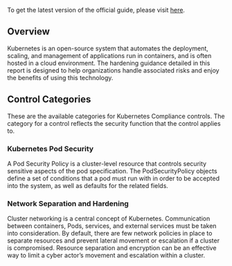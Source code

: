 To get the latest version of the official guide, please visit [here](https://media.defense.gov/2021/Aug/03/2002820425/-1/-1/1/CTR_KUBERNETES%20HARDENING%20GUIDANCE.PDF).

## Overview

Kubernetes is an open-source system that automates the deployment, scaling, and management of applications run in containers, and is often hosted in a cloud environment. The hardening guidance detailed in this report is designed to help organizations handle associated risks and enjoy the benefits of using this technology.

## Control Categories

These are the available categories for Kubernetes Compliance controls. The category for a control reflects the security function that the control applies to.

### Kubernetes Pod Security

A Pod Security Policy is a cluster-level resource that controls security sensitive aspects of the pod specification. The PodSecurityPolicy objects define a set of conditions that a pod must run with in order to be accepted into the system, as well as defaults for the related fields.

### Network Separation and Hardening

Cluster networking is a central concept of Kubernetes. Communication between containers, Pods, services, and external services must be taken into consideration. By default, there are few network policies in place to separate resources and prevent lateral movement or escalation if a cluster is compromised. Resource separation and encryption can be an effective way to limit a cyber actor’s movement and escalation within a cluster.
